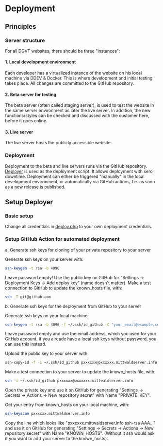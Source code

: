 # Deployment

## Principles

### Server structure

For all DGVT websites, there should be three "instances":

#### 1. Local development environment

Each developer has a virtualized instance of the website on his local machine via DDEV & Docker. This is where development and initial testing takes place. All changes are committed to the GitHub repository.

#### 2. Beta server for testing

The beta server (often called staging server), is used to test the website in the same server environment as later the live server. In addition, the new functions/styles can be checked and discussed with the customer here, before it goes online.

#### 3. Live server

The live server hosts the publicly accessible website.

### Deployment

Deployment to the beta and live servers runs via the GitHub repository. [Deployer](https://deployer.org) is used as the deployment script. It allows deployment with sero downtime.
Deployment can either be triggered "manually" in the local development environment, or automatically via GitHub actions, f.e. as soon as a new release is published.

## Setup Deployer

### Basic setup

Change all credentials in [deploy.php](https://github.com/Starraider/dgvtProject/blob/main/deploy.php) to your own deployment credentials.

### Setup GitHub Action for automated deployment

a. Generate ssh keys for cloning of your private repository to your server

Generate ssh keys on your server with:

```bash
ssh-keygen -t rsa -b 4096
```

Leave password empty!
Use the public key on GitHub for "Settings -> Deployment Keys -> Add deploy key" (name doesn't matter).
Make a test connection to GitHub to update the known_hosts file, with:

```bash
ssh -T git@github.com
```

b. Generate ssh keys for the deployment from GitHub to your server

Generate ssh keys on your local machine:

```bash
ssh-keygen -t rsa -b 4096 -f ~/.ssh/id_github -C "your_email@example.com"
```

Leave password empty and use the email address, which you used for your GitHub account.
If you alreade have a local ssh keys without password, you can use this instead.

Upload the public key to your server with:

```bash
ssh-copy-id -f -i ~/.ssh/id_github pxxxxxx@pxxxxxx.mittwaldserver.info
```

Make a test connection to your server to update the known_hosts file, with:

```bash
ssh -i ~/.ssh/id_github pxxxxxx@pxxxxxx.mittwaldserver.info
```

Open the private key and use it on GitHub for generating "Settings -> Secrets -> Actions -> New repository secret" with Name "PRIVATE_KEY".

Get your entry from known_hosts on your local machine, with:

```bash
ssh-keyscan pxxxxxx.mittwaldserver.info
```

Copy the line which looks like "pxxxxxx.mittwaldserver.info ssh-rsa AAA..." and use it on GitHub for generating "Settings -> Secrets -> Actions -> New repository secret" with Name "KNOWN_HOSTS". (Without it ssh would ask if you want to add your server to the known_hosts).
